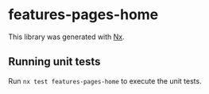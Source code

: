 # features-pages-home

This library was generated with [Nx](https://nx.dev).

## Running unit tests

Run `nx test features-pages-home` to execute the unit tests.

